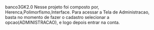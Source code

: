  banco3GK2.0
Nesse projeto foi composto por, Herenca,Polimorfismo,Interface.
Para acessar a Tela de Administracao, basta no momento de fazer o cadastro selecionar a opcao(ADMINISTRACAO), e logo depois entrar na conta.
